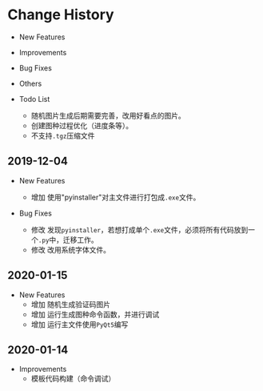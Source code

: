 # Change History

- New Features
- Improvements
- Bug Fixes
- Others

- Todo List
    - 随机图片生成后期需要完善，改用好看点的图片。
    - 创建图种过程优化（进度条等）。
    - 不支持`.tgz`压缩文件

## 2019-12-04

- New Features 
    - 增加 使用"pyinstaller"对主文件进行打包成`.exe`文件。
    
- Bug Fixes
    - 修改 发现`pyinstaller`，若想打成单个`.exe`文件，必须将所有代码放到一个`.py`中，迁移工作。
    - 修改 改用系统字体文件。

## 2020-01-15

- New Features 
    - 增加 随机生成验证码图片
    - 增加 运行生成图种命令函数，并进行调试
    - 增加 运行主文件使用`PyQt5`编写

## 2020-01-14

- Improvements 
    - 模板代码构建（命令调试）
